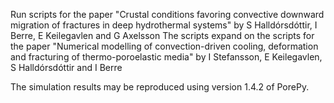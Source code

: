 Run scripts for the paper 
   "Crustal conditions favoring convective downward migration of fractures in deep hydrothermal systems" by S Halldórsdóttir, I Berre, E Keilegavlen and G Axelsson
The scripts expand on the scripts for the paper 
   "Numerical modelling of convection-driven cooling, deformation and fracturing of thermo-poroelastic media" by I Stefansson, E Keilegavlen, S Halldórsdóttir and I Berre

The simulation results may be reproduced using version 1.4.2 of PorePy.
